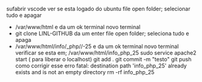 sufabrir vscode
ver se esta logado do ubuntu
file open folder; selecionar tudo e apagar 
- /var/www/html e da um ok
terminal novo terminal 
- git clone LINL-GITHUB da um enter
file open folder; seleciona tudo e apaga 
- /var/www/html/info/_php//-25 e da um ok
terminal novo terminal
verificar se esta em; /var/www/html/info_php_25
sudo service apache2 start ( para liberar o localhost)
git add .
git commit -m "testo" 
git push
como corrigir esse erro fatal: destination path 'info_php_25' already exists and is not an empty directory
rm -rf info_php_25
